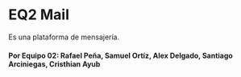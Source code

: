 # EQ2 Mail
Es una plataforma de mensajería.

#### Por Equipo 02: Rafael Peña, Samuel Ortíz, Alex Delgado, Santiago Arciniegas, Cristhian Ayub ####

